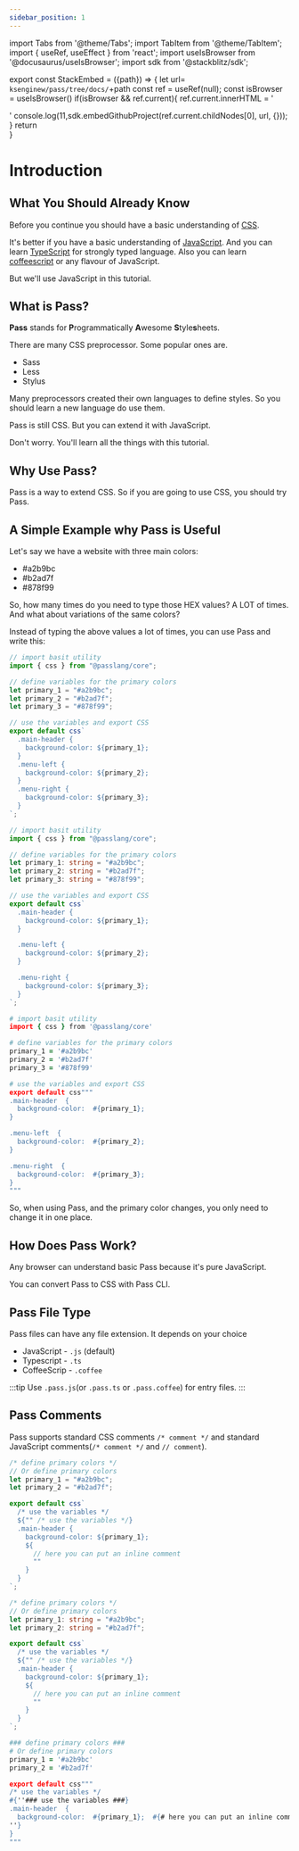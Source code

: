 ```yaml
---
sidebar_position: 1
---
```



import Tabs from '@theme/Tabs';
import TabItem from '@theme/TabItem';
import { useRef, useEffect } from 'react';
import useIsBrowser from '@docusaurus/useIsBrowser';
import sdk from '@stackblitz/sdk';

export const StackEmbed = ({path}) => {
  let url= `ksenginew/pass/tree/docs/`+path
  const ref = useRef(null);
  const isBrowser = useIsBrowser()
  if(isBrowser && ref.current){
    ref.current.innerHTML = '<div></div>'
    console.log(11,sdk.embedGithubProject(ref.current.childNodes[0], url, {}));
  }
  return <div className="stack-preview" ref={ref}></div>
}

# Introduction

## What You Should Already Know

Before you continue you should have a basic understanding of [CSS](https://mdn.io/css).

It's better if you have a basic understanding of [JavaScript](https://mdn.io). And you can learn [TypeScript](https://typescriptlang.com) for strongly typed language. Also you can learn [coffeescript](https://coffeescript.org/) or any flavour of JavaScript.

But we'll use JavaScript in this tutorial.

## What is Pass?

**Pass** stands for **P**rogrammatically **A**wesome **S**tyle**s**heets.

There are many CSS preprocessor. Some popular ones are.

- Sass
- Less
- Stylus

Many preprocessors created their own languages to define styles. So you should learn a new language do use them.

Pass is still CSS. But you can extend it with JavaScript.

Don't worry. You'll learn all the things with this tutorial.

## Why Use Pass?

Pass is a way to extend CSS. So if you are going to use CSS, you should try Pass.

## A Simple Example why Pass is Useful

Let's say we have a website with three main colors:

- #a2b9bc
- #b2ad7f
- #878f99

So, how many times do you need to type those HEX values? A LOT of times. And what about variations of the same colors?

Instead of typing the above values a lot of times, you can use Pass and write this:

<Tabs groupId="lang">
<TabItem value="js" label="JavaScript">

```js
// import basit utility
import { css } from "@passlang/core";

// define variables for the primary colors
let primary_1 = "#a2b9bc";
let primary_2 = "#b2ad7f";
let primary_3 = "#878f99";

// use the variables and export CSS
export default css`
  .main-header {
    background-color: ${primary_1};
  }
  .menu-left {
    background-color: ${primary_2};
  }
  .menu-right {
    background-color: ${primary_3};
  }
`;
```

</TabItem>
<TabItem value="ts" label="TypeScript">

```ts
// import basit utility
import { css } from "@passlang/core";

// define variables for the primary colors
let primary_1: string = "#a2b9bc";
let primary_2: string = "#b2ad7f";
let primary_3: string = "#878f99";

// use the variables and export CSS
export default css`
  .main-header {
    background-color: ${primary_1};
  }

  .menu-left {
    background-color: ${primary_2};
  }

  .menu-right {
    background-color: ${primary_3};
  }
`;
```

</TabItem>
<TabItem value="coffee" label="CoffeScript">

```coffee
# import basit utility
import { css } from '@passlang/core'

# define variables for the primary colors
primary_1 = '#a2b9bc'
primary_2 = '#b2ad7f'
primary_3 = '#878f99'

# use the variables and export CSS
export default css"""
.main-header  {
  background-color:  #{primary_1};
}

.menu-left  {
  background-color:  #{primary_2};
}

.menu-right  {
  background-color:  #{primary_3};
}
"""
```

</TabItem>
</Tabs>
  
So, when using Pass, and the primary color changes, you only need to change it in one place.


<StackEmbed path="examples/cli"/>


## How Does Pass Work?

Any browser can understand basic Pass because it's pure JavaScript.

You can convert Pass to CSS with Pass CLI.

## Pass File Type

Pass files can have any file extension. It depends on your choice

- JavaScript - `.js` (default)
- Typescript - `.ts`
- CoffeeScrip - `.coffee`

:::tip
Use `.pass.js`(or `.pass.ts` or `.pass.coffee`) for entry files.
:::

## Pass Comments

Pass supports standard CSS comments `/* comment */` and standard JavaScript comments(`/* comment */` and `// comment`).

<Tabs groupId="lang">
<TabItem value="js" label="JavaScript">

```js
/* define primary colors */
// Or define primary colors
let primary_1 = "#a2b9bc";
let primary_2 = "#b2ad7f";

export default css`
  /* use the variables */
  ${"" /* use the variables */}
  .main-header {
    background-color: ${primary_1};
    ${
      // here you can put an inline comment
      ""
    }
  }
`;
```

</TabItem>
<TabItem value="ts" label="TypeScript">

```ts
/* define primary colors */
// Or define primary colors
let primary_1: string = "#a2b9bc";
let primary_2: string = "#b2ad7f";

export default css`
  /* use the variables */
  ${"" /* use the variables */}
  .main-header {
    background-color: ${primary_1};
    ${
      // here you can put an inline comment
      ""
    }
  }
`;
```

</TabItem>
<TabItem value="coffee" label="CoffeScript">

```coffee
### define primary colors ###
# Or define primary colors
primary_1 = '#a2b9bc'
primary_2 = '#b2ad7f'

export default css"""
/* use the variables */
#{''### use the variables ###}
.main-header  {
  background-color:  #{primary_1};  #{# here you can put an inline comment
''}
}
"""
```

</TabItem>
</Tabs>
